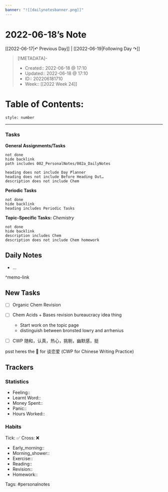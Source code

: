 ```yaml
---
banner: "![[dailynotesbanner.png]]"
---
```


# 2022-06-18’s Note

[[2022-06-17|↶ Previous Day]] | [[2022-06-19|Following Day ↷]]

> [!METADATA]-
> - Created:: 2022-06-18 @ 17:10
> - Updated:: 2022-06-18 @ 17:10
> - ID:: 202206181710
> - Week:: [[2022 Week 24]]

# **Table of Contents:**
```toc
style: number
```

___
### Tasks
**General Assignments/Tasks**
```tasks
not done
hide backlink
path includes 002_PersonalNotes/002a_DailyNotes

heading does not include Day Planner
heading does not include Before Heading Out…
description does not include Chem
```
**Periodic Tasks** 
```tasks
not done
hide backlink
heading includes Periodic Tasks
```
**Topic-Specific Tasks:**
*Chemistry*
```tasks
not done
hide backlink
description includes Chem
description does not include Chem homework
```

## Daily Notes
- …

^memo-link

## New Tasks
- [ ] Organic Chem Revision
- [ ] Chem Acids + Bases revision bureaucracy idea thing
	- Start work on the topic page
	- distinguish between bronsted lowry and arrhenius
- [ ] CWP 随和，认真，热心，挑剔，幽默感，挺 


psst heres the 📅 for 谈恋爱 (CWP for Chinese Writing Practice)

## Trackers
### Statistics
- Feeling:: 
- Learnt Word:: 
- Money Spent:: 
- Panic:: 
- Hours Worked:: 

### Habits

Tick: ✅ Cross: ❌

- Early_morning:: 
- Morning_shower:: 
- Exercise:: 
- Reading:: 
- Revision:: 
- Homework:: 

Tags: #personalnotes 